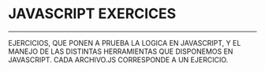 # JAVASCRIPT EXERCICES
---

EJERCICIOS, QUE PONEN A PRUEBA LA LOGICA EN JAVASCRIPT, Y EL MANEJO DE LAS DISTINTAS HERRAMIENTAS QUE DISPONEMOS EN JAVASCRIPT.
CADA ARCHIVO.JS CORRESPONDE A UN EJERCICIO.
